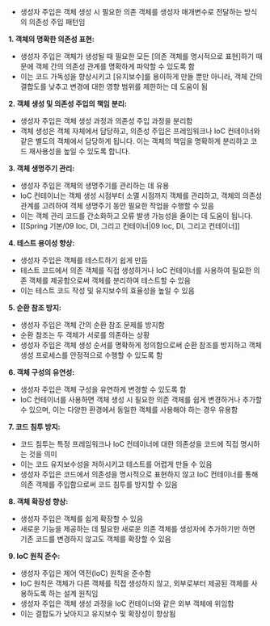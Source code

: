 

- 생성자 주입은 객체 생성 시 필요한 의존 객체를 생성자 매개변수로 전달하는 방식의 의존성 주입 패턴임

**1. 객체의 명확한 의존성 표현:**

- 생성자 주입은 객체가 생성될 때 필요한 모든 [의존 객체를 명시적으로 표현]하기 때문에 객체 간의 의존성 관계를 명확하게 파악할 수 있도록 함
- 이는 코드 가독성을 향상시키고 [유지보수]를 용이하게 만들 뿐만 아니라, 객체 간의 결합도를 낮추고 변경에 대한 영향 범위를 제한하는 데 도움이 됨

**2. 객체 생성 및 의존성 주입의 책임 분리:**

- 생성자 주입은 객체 생성 과정과 의존성 주입 과정을 분리함
- 객체 생성은 객체 자체에서 담당하고, 의존성 주입은 프레임워크나 IoC 컨테이너와 같은 별도의 객체에서 담당하게 됩니다. 이는 객체의 책임을 명확하게 분리하고 코드 재사용성을 높일 수 있도록 합니다.

**3. 객체 생명주기 관리:**

- 생성자 주입은 객체의 생명주기를 관리하는 데 유용
- IoC 컨테이너는 객체 생성 시점부터 소멸 시점까지 객체를 관리하고, 객체의 의존성 관계를 고려하여 객체 생명주기 동안 필요한 작업을 수행할 수 있음
- 이는 객체 관리 코드를 간소화하고 오류 발생 가능성을 줄이는 데 도움이 됩니다.
- [[Spring 기본/09 Ioc, DI, 그리고 컨테이너|09 Ioc, DI, 그리고 컨테이너]]


**4. 테스트 용이성 향상:**

- 생성자 주입은 객체를 테스트하기 쉽게 만듬
- 테스트 코드에서 의존 객체를 직접 생성하거나 IoC 컨테이너를 사용하여 필요한 의존 객체를 제공함으로써 객체를 분리하여 테스트할 수 있음
- 이는 테스트 코드 작성 및 유지보수의 효율성을 높일 수 있음

**5. 순환 참조 방지:**

- 생성자 주입은 객체 간의 순환 참조 문제를 방지함
- 순환 참조는 두 객체가 서로를 의존하는 상황
- 생성자 주입은 객체 생성 순서를 명확하게 정의함으로써 순환 참조를 방지하고 객체 생성 프로세스를 안정적으로 수행할 수 있도록 함

**6. 객체 구성의 유연성:**

- 생성자 주입은 객체 구성을 유연하게 변경할 수 있도록 함
- IoC 컨테이너를 사용하면 객체 생성 시 필요한 의존 객체를 쉽게 변경하거나 추가할 수 있으며, 이는 다양한 환경에서 동일한 객체를 사용해야 하는 경우 유용함

**7. 코드 침투 방지:**

- 코드 침투는 특정 프레임워크나 IoC 컨테이너에 대한 의존성을 코드에 직접 명시하는 것을 의미
- 이는 코드 유지보수성을 저하시키고 테스트를 어렵게 만들 수 있음
- 생성자 주입은 코드에서 의존성을 명시적으로 표현하지 않고 IoC 컨테이너를 통해 의존 객체를 주입함으로써 코드 침투를 방지할 수 있음

**8. 객체 확장성 향상:**

- 생성자 주입은 객체를 쉽게 확장할 수 있음
- 새로운 기능을 제공하는 데 필요한 새로운 의존 객체를 생성자에 추가하기만 하면 기존 코드를 변경하지 않고도 객체를 확장할 수 있음

**9. IoC 원칙 준수:**

- 생성자 주입은 제어 역전(IoC) 원칙을 준수함
- IoC 원칙은 객체가 다른 객체를 직접 생성하지 않고, 외부로부터 제공된 객체를 사용하도록 하는 설계 원칙임
- 생성자 주입은 객체 생성 과정을 IoC 컨테이너와 같은 외부 객체에 위임함
- 이는 결합도가 낮아지고 유지보수 및 확장성이 향상됨
